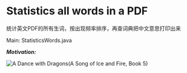 Statistics all words in a PDF
=============
统计英文PDF的所有生词，按出现频率排序，再查词典把中文意思打印出来

Main: StatisticsWords.java

***Motivation:***

![A Dance with Dragons(A Song of Ice and Fire, Book 5)](http://img3.douban.com/lpic/s4657124.jpg)

